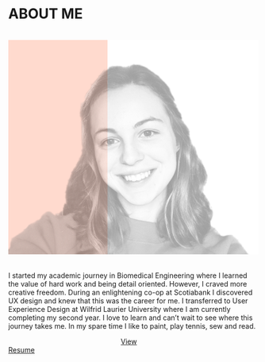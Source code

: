 <div class = aboutSection>
<h1>ABOUT ME</h1>
<br>
<div class="p-images">
    <img src="img/face.png" alt="Christina" />
</div>
<br>
<p class = description1> I started my academic journey in Biomedical Engineering where I learned the value of hard work and being detail oriented. However, I craved more creative freedom. During an enlightening co-op at Scotiabank I discovered UX design and knew that this was the career for me. I transferred to User Experience Design at Wilfrid Laurier University where I am currently completing my second year. I love to learn and can’t wait to see where this journey takes me. In my spare time I like to paint, play tennis, sew and read. </p>
<a class="btn btn-primary1"  style=" margin-left: 45%; margin-right:45%; position:relative" href="https://drive.google.com/file/u/2/d/1WuNs7_BjCvnsJnmIO7tUYj_wL2WtHIAu/view?usp=sharing" target="blank">View Resume</a> 
</div>